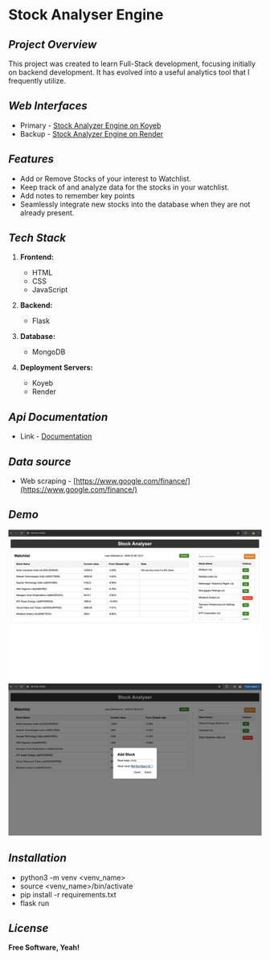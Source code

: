# Stock Analyser Engine
## _Project Overview_

This project was created to learn Full-Stack development, focusing initially on backend development. It has evolved into a useful analytics tool that I frequently utilize.

## _Web Interfaces_
- Primary -  [Stock Analyzer Engine on Koyeb](https://tender-nightingale-keesha-36143a60.koyeb.app)
- Backup -  [Stock Analyzer Engine on Render](https://stockanalyserengine.onrender.com)

## _Features_
- Add or Remove Stocks of your interest to Watchlist.
- Keep track of and analyze data for the stocks in your watchlist.
- Add notes to remember key points
- Seamlessly integrate new stocks into the database when they are not already present.

## _Tech Stack_
1. **Frontend:**
   - HTML
   - CSS
   - JavaScript

2. **Backend:**
   - Flask

3. **Database:**
   - MongoDB

4. **Deployment Servers:**
   - Koyeb
   - Render

## _Api Documentation_
- Link - [Documentation](https://github.com/Keertiraj-DJ/StockAnalyserEngine/blob/main/ApiDocument.txt)

## _Data source_
- Web scraping - [https://www.google.com/finance/](https://www.google.com/finance/)


## _Demo_
![alt text](webinterface_home.png)
![alt text](webinterface_addstock.png) 

## _Installation_
- python3 -m venv <venv_name>
- source <venv_name>/bin/activate
- pip install -r requirements.txt
- flask run

## _License_
**Free Software, Yeah!**
